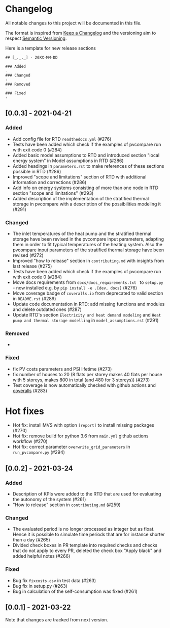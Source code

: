 # Changelog
All notable changes to this project will be documented in this file.

The format is inspired from [Keep a Changelog](http://keepachangelog.com/en/1.0.0/)
and the versioning aim to respect [Semantic Versioning](http://semver.org/spec/v2.0.0.html).

Here is a template for new release sections

```
## [_._._] - 20XX-MM-DD

### Added
-
### Changed
-
### Removed
-
### Fixed
-
```

## [0.0.3] - 2021-04-21

### Added
- Add config file for RTD `readthedocs.yml` (#276)
- Tests have been added which check if the examples of pvcompare run with exit code 0 (#284)
- Added basic model assumptions to RTD and introduced section "local energy system" in Model assumptions in RTD (#286)
- Added headings in `parameters.rst` to make references of these sections possible in RTD (#286)
- Improved "scope and limitations" section of RTD with additional information and corrections (#286)
- Add info on energy systems consisting of more than one node in RTD section "scope and limitations" (#293)
- Added description of the implementation of the stratified thermal storage in pvcompare with a description of the possibilities modeling it (#291)

### Changed
- The inlet temperatures of the heat pump and the stratified thermal storage have been revised in the pvcompare input parameters, adapting them in order to fit typical temperatures of the heating system. Also the pvcompare input parameters of the stratified thermal storage have been revised (#272)
- Improved "how to release" section in `contributing.md` with insights from last release (#275)
- Tests have been added which check if the examples of pvcompare run with exit code 0 (#284)
- Move docs requirements from `docs/docs_requirements.txt ` to `setup.py` - now installed e.g. by `pip install -e .[dev, docs]` (#276)
- Move coverage badge of `coveralls.io` from deprecated to valid section in `README.rst` (#289)
- Update code documentation in RTD: add missing functions and modules and delete outdated ones (#287)
- Update RTD's section `Electricity and heat demand modeling` and `Heat pump and thermal storage modelling` in `model_assumptions.rst` (#291)

### Removed
-

### Fixed
- fix PV costs parameters and PSI lifetime (#273)
- fix number of houses to 20 (8 flats per storey makes 40 flats per house with 5 storeys, makes 800 in total (and 480 for 3 storeys)) (#273)
- Test coverage is now automatically checked with github actions and [coveralls](https://coveralls.io/github/greco-project/pvcompare) (#283)

# Hot fixes
- Hot fix: install MVS with option `[report]` to install missing packages (#270)
- Hot fix: remove build for python 3.6 from `main.yml` github actions workflow (#270)
- Hot fix: correct parameter `overwrite_grid_parameters` in `run_pvcompare.py` (#294)

## [0.0.2] - 2021-03-24

### Added
- Description of KPIs were added to the RTD that are used for evaluating the autonomy of the system (#261)
- "How to release" section in `contributing.md` (#259)

### Changed
- The evaluated period is no longer processed as integer but as float. Hence it is possible to simulate time periods that are for instance shorter than a day (#265)
- Divided check boxes in PR template into required checks and checks that do not apply to every PR, deleted the check box "Apply black" and added helpful notes (#266)

### Fixed
- Bug fix `fixcosts.csv` in test data (#263)
- Bug fix in setup.py (#263)
- Bug in calculation of the self-consumption was fixed (#261)

## [0.0.1] - 2021-03-22

Note that changes are tracked from next version.
